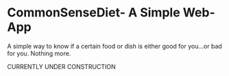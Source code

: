 # CommonSenseDiet- A Simple Web-App
A simple way to know if a certain food or dish is either good for you...or bad for you. Nothing more.


CURRENTLY UNDER CONSTRUCTION
